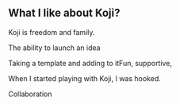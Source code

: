 ## What I like about Koji?

Koji is freedom and family.

The ability to launch an idea

Taking a template and adding to itFun, supportive, 

When I started playing with Koji, I was hooked.

Collaboration 
